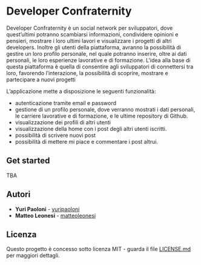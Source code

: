# Developer Confraternity

Developer Confraternity è un social network per sviluppatori, dove quest’ultimi potranno scambiarsi informazioni, condividere opinioni e pensieri, mostrare i loro ultimi lavori e visualizzare i progetti di altri developers. 
Inoltre gli utenti della piattaforma, avranno la possibilità di gestire un loro profilo personale, nel quale potranno inserire, oltre ai dati personali, le loro esperienze lavorative e di formazione.
L'idea alla base di questa piattaforma è quella di consentire agli sviluppatori di connettersi tra loro, favorendo l’interazione, la possibilità di scoprire, mostrare e partecipare a nuovi progetti

L’applicazione mette a disposizione le seguenti funzionalità:
* autenticazione tramite email e password 
* gestione di un profilo personale, dove verranno mostrati i dati personali, le carriere lavorative e di formazione, e le ultime repository   di Github.
* visualizzazione dei profili di altri utenti
* visualizzazione della home con i post degli altri utenti iscritti.
* possibilità di scrivere nuovi post
* possibilità di mettere mi piace e commentare i post altrui.

## Get started

TBA

## Autori

- **Yuri Paoloni** - [yuripaoloni](https://github.com/yuripaoloni)
- **Matteo Leonesi** - [matteoleonesi](https://github.com/MatteoLeonesi)

## Licenza

Questo progetto è concesso sotto licenza MIT - guarda il file [LICENSE.md](LICENSE.md) per maggiori dettagli.
